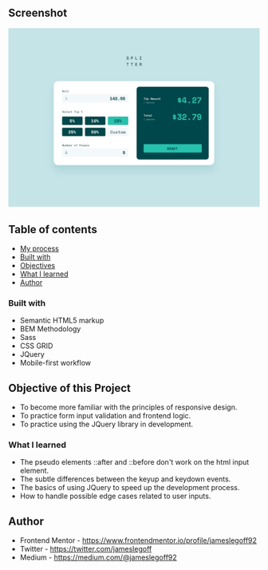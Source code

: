 ## Screenshot

![Alt text](/design/desktop-design-completed.jpg?raw=true)

## Table of contents
- [My process](#my-process)
- [Built with](#built-with)
- [Objectives](#objectives)
- [What I learned](#what-i-learned)
- [Author](#author)

### Built with

- Semantic HTML5 markup
- BEM Methodology
- Sass
- CSS GRID
- JQuery
- Mobile-first workflow

## Objective of this Project

- To become more familiar with the principles of responsive design.
- To practice form input validation and frontend logic.
- To practice using the JQuery library in development.

### What I learned

- The pseudo elements ::after and ::before don't work on the html input element. 
- The subtle differences between the keyup and keydown events. 
- The basics of using JQuery to speed up the development process. 
- How to handle possible edge cases related to user inputs.

## Author

- Frontend Mentor - https://www.frontendmentor.io/profile/jameslegoff92
- Twitter - https://twitter.com/jameslegoff
- Medium - https://medium.com/@jameslegoff92
